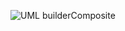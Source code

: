 ![UML builderComposite](https://github.com/HONGYU0802/examen-S2/blob/master/workspace/reviser/res/BuilderComposite.png) 
